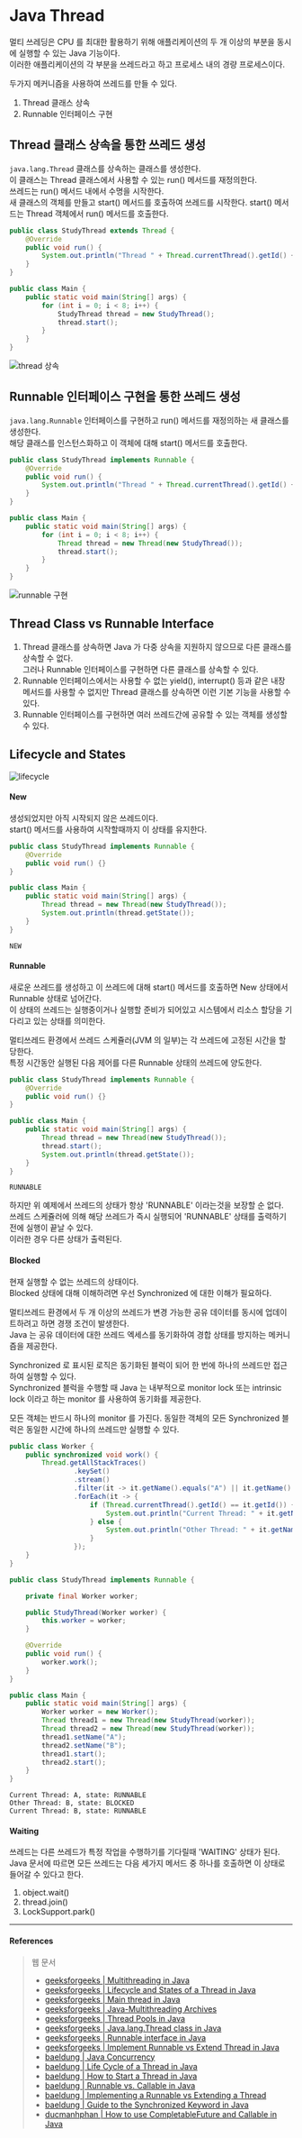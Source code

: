 # Java Thread

멀티 쓰레딩은 CPU 를 최대한 활용하기 위해 애플리케이션의 두 개 이상의 부분을 동시에 실행할 수 있는 Java 기능이다.  
이러한 애플리케이션의 각 부분을 쓰레드라고 하고 프로세스 내의 경량 프로세스이다.

두가지 메커니즘을 사용하여 쓰레드를 만들 수 있다.
1. Thread 클래스 상속
2. Runnable 인터페이스 구현

## Thread 클래스 상속을 통한 쓰레드 생성

`java.lang.Thread` 클래스를 상속하는 클래스를 생성한다.  
이 클래스는 Thread 클래스에서 사용할 수 있는 run() 메서드를 재정의한다.  
쓰레드는 run() 메서드 내에서 수명을 시작한다.  
새 클래스의 객체를 만들고 start() 메서드를 호출하여 쓰레드를 시작한다. start() 메서드는 Thread 객체에서 run() 메서드를 호출한다.  

```java
public class StudyThread extends Thread {
    @Override
    public void run() {
        System.out.println("Thread " + Thread.currentThread().getId() + " is running");
    }
}
```
```java
public class Main {
    public static void main(String[] args) {
        for (int i = 0; i < 8; i++) {
            StudyThread thread = new StudyThread();
            thread.start();
        }
    }
}
```
![thread 상속](images/IMG_thread_01.png)

## Runnable 인터페이스 구현을 통한 쓰레드 생성

`java.lang.Runnable` 인터페이스를 구현하고 run() 메서드를 재정의하는 새 클래스를 생성한다.  
해당 클래스를 인스턴스화하고 이 객체에 대해 start() 메서드를 호출한다.  

```java
public class StudyThread implements Runnable {
    @Override
    public void run() {
        System.out.println("Thread " + Thread.currentThread().getId() + " is running");
    }
}
```
```java
public class Main {
    public static void main(String[] args) {
        for (int i = 0; i < 8; i++) {
            Thread thread = new Thread(new StudyThread());
            thread.start();
        }
    }
}
```
![runnable 구현](images/IMG_thread_02.png)

## Thread Class vs Runnable Interface

1. Thread 클래스를 상속하면 Java 가 다중 상속을 지원하지 않으므로 다른 클래스를 상속할 수 없다.  
그러나 Runnable 인터페이스를 구현하면 다른 클래스를 상속할 수 있다.  
2. Runnable 인터페이스에서는 사용할 수 없는 yield(), interrupt() 등과 같은 내장 메서드를 사용할 수 없지만 Thread 클래스를 상속하면 이런 기본 기능을 사용할 수 있다.  
3. Runnable 인터페이스를 구현하면 여러 쓰레드간에 공유할 수 있는 객체를 생성할 수 있다.

## Lifecycle and States

![lifecycle](images/IMG_lifecycle_01.png)

#### New

생성되었지만 아직 시작되지 않은 쓰레드이다.  
start() 메서드를 사용하여 시작할때까지 이 상태를 유지한다.  

```java
public class StudyThread implements Runnable {
    @Override
    public void run() {}
}
```
```java
public class Main {
    public static void main(String[] args) {
        Thread thread = new Thread(new StudyThread());
        System.out.println(thread.getState());
    }
}
```
```text
NEW
```

#### Runnable

새로운 쓰레드를 생성하고 이 쓰레드에 대해 start() 메서드를 호출하면 New 상태에서 Runnable 상태로 넘어간다.  
이 상태의 쓰레드는 실행중이거나 실행할 준비가 되어있고 시스템에서 리소스 할당을 기다리고 있는 상태를 의미한다.

멀티쓰레드 환경에서 쓰레드 스케쥴러(JVM 의 일부)는 각 쓰레드에 고정된 시간을 할당한다.  
특정 시간동안 실행된 다음 제어를 다른 Runnable 상태의 쓰레드에 양도한다.  

```java
public class StudyThread implements Runnable {
    @Override
    public void run() {}
}
```
```java
public class Main {
    public static void main(String[] args) {
        Thread thread = new Thread(new StudyThread());
        thread.start();
        System.out.println(thread.getState());
    }
}
```
```text
RUNNABLE
```

하지만 위 예제에서 쓰레드의 상태가 항상 'RUNNABLE' 이라는것을 보장할 순 없다.  
쓰레드 스케쥴러에 의해 해당 쓰레드가 즉시 실행되어 'RUNNABLE' 상태를 출력하기 전에 실행이 끝날 수 있다.  
이러한 경우 다른 상태가 출력된다.

#### Blocked

현재 실행할 수 없는 쓰레드의 상태이다.  
Blocked 상태에 대해 이해하려면 우선 Synchronized 에 대한 이해가 필요하다.  

멀티쓰레드 환경에서 두 개 이상의 쓰레드가 변경 가능한 공유 데이터를 동시에 업데이트하려고 하면 경쟁 조건이 발생한다.  
Java 는 공유 데이터에 대한 쓰레드 엑세스를 동기화하여 경합 상태를 방지하는 메커니즘을 제공한다.  

Synchronized 로 표시된 로직은 동기화된 블럭이 되어 한 번에 하나의 쓰레드만 접근하여 실행할 수 있다.  
Synchronized 블럭을 수행할 때 Java 는 내부적으로 monitor lock 또는 intrinsic lock 이라고 하는 monitor 를 사용하여 동기화를 제공한다.  

모든 객체는 반드시 하나의 monitor 를 가진다. 동일한 객체의 모든 Synchronized 블럭은 동일한 시간에 하나의 쓰레드만 실행할 수 있다.  

```java
public class Worker {
    public synchronized void work() {
        Thread.getAllStackTraces()
                .keySet()
                .stream()
                .filter(it -> it.getName().equals("A") || it.getName().equals("B"))
                .forEach(it -> {
                    if (Thread.currentThread().getId() == it.getId()) {
                        System.out.println("Current Thread: " + it.getName() + ", state: " + it.getState());
                    } else {
                        System.out.println("Other Thread: " + it.getName() + ", state: " + it.getState());
                    }
                });
    }
}
```
```java
public class StudyThread implements Runnable {

    private final Worker worker;

    public StudyThread(Worker worker) {
        this.worker = worker;
    }

    @Override
    public void run() {
        worker.work();
    }
}
```
```java
public class Main {
    public static void main(String[] args) {
        Worker worker = new Worker();
        Thread thread1 = new Thread(new StudyThread(worker));
        Thread thread2 = new Thread(new StudyThread(worker));
        thread1.setName("A");
        thread2.setName("B");
        thread1.start();
        thread2.start();
    }
}
```
```text
Current Thread: A, state: RUNNABLE
Other Thread: B, state: BLOCKED
Current Thread: B, state: RUNNABLE
```

#### Waiting

쓰레드는 다른 쓰레드가 특정 작업을 수행하기를 기다릴때 'WAITING' 상태가 된다.  
Java 문서에 따르면 모든 쓰레드는 다음 세가지 메서드 중 하나를 호출하면 이 상태로 들어갈 수 있다고 한다.  

1. object.wait()
2. thread.join()
3. LockSupport.park()

<hr>

#### References

> 웹 문서
> - [geeksforgeeks | Multithreading in Java](https://www.geeksforgeeks.org/multithreading-in-java/)
> - [geeksforgeeks | Lifecycle and States of a Thread in Java](https://www.geeksforgeeks.org/lifecycle-and-states-of-a-thread-in-java/)
> - [geeksforgeeks | Main thread in Java](https://www.geeksforgeeks.org/main-thread-java/)
> - [geeksforgeeks | Java-Multithreading Archives](https://www.geeksforgeeks.org/tag/java-multithreading/)
> - [geeksforgeeks | Thread Pools in Java](https://www.geeksforgeeks.org/thread-pools-java/)
> - [geeksforgeeks | Java.lang.Thread class in Java](https://www.geeksforgeeks.org/java-lang-thread-class-java/)
> - [geeksforgeeks | Runnable interface in Java](https://www.geeksforgeeks.org/runnable-interface-in-java/)
> - [geeksforgeeks | Implement Runnable vs Extend Thread in Java](https://www.geeksforgeeks.org/implement-runnable-vs-extend-thread-in-java/)
> - [baeldung | Java Concurrency](https://www.baeldung.com/java-concurrency)
> - [baeldung | Life Cycle of a Thread in Java](https://www.baeldung.com/java-thread-lifecycle)
> - [baeldung | How to Start a Thread in Java](https://www.baeldung.com/java-start-thread)
> - [baeldung | Runnable vs. Callable in Java](https://www.baeldung.com/java-runnable-callable)
> - [baeldung | Implementing a Runnable vs Extending a Thread](https://www.baeldung.com/java-runnable-vs-extending-thread)
> - [baeldung | Guide to the Synchronized Keyword in Java](https://www.baeldung.com/java-synchronized)
> - [ducmanhphan | How to use CompletableFuture and Callable in Java](https://ducmanhphan.github.io/2020-02-10-How-to-use-CompletableFuture-Callable-in-Java/)
